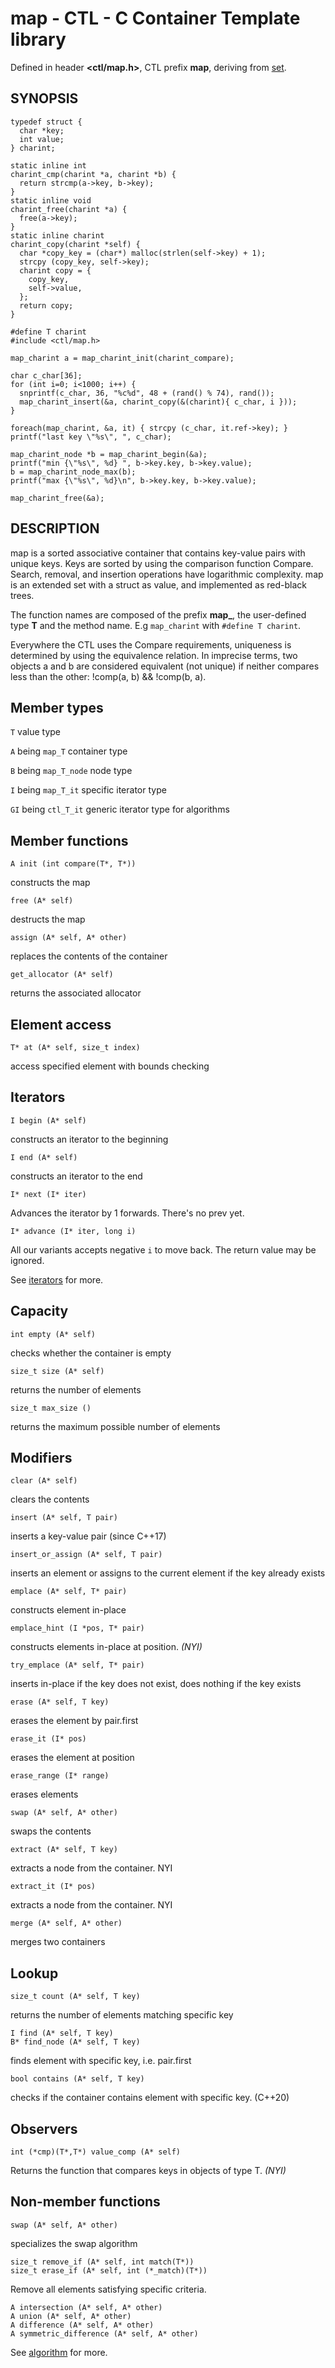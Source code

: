 # map - CTL - C Container Template library

Defined in header **<ctl/map.h>**, CTL prefix **map**,
deriving from [set](set.md).

## SYNOPSIS

    typedef struct {
      char *key;
      int value;
    } charint;

    static inline int
    charint_cmp(charint *a, charint *b) {
      return strcmp(a->key, b->key);
    }
    static inline void
    charint_free(charint *a) {
      free(a->key);
    }
    static inline charint
    charint_copy(charint *self) {
      char *copy_key = (char*) malloc(strlen(self->key) + 1);
      strcpy (copy_key, self->key);
      charint copy = {
        copy_key,
        self->value,
      };
      return copy;
    }

    #define T charint
    #include <ctl/map.h>

    map_charint a = map_charint_init(charint_compare);

    char c_char[36];
    for (int i=0; i<1000; i++) {
      snprintf(c_char, 36, "%c%d", 48 + (rand() % 74), rand());
      map_charint_insert(&a, charint_copy(&(charint){ c_char, i }));
    }

    foreach(map_charint, &a, it) { strcpy (c_char, it.ref->key); }
    printf("last key \"%s\", ", c_char);

    map_charint_node *b = map_charint_begin(&a);
    printf("min {\"%s\", %d} ", b->key.key, b->key.value);
    b = map_charint_node_max(b);
    printf("max {\"%s\", %d}\n", b->key.key, b->key.value);

    map_charint_free(&a);

## DESCRIPTION

map is a sorted associative container that contains key-value pairs with unique
keys. Keys are sorted by using the comparison function Compare. Search, removal,
and insertion operations have logarithmic complexity. map is an extended set
with a struct as value, and implemented as red-black trees.

The function names are composed of the prefix **map_**, the user-defined type
**T** and the method name. E.g `map_charint` with `#define T charint`.

Everywhere the CTL uses the Compare requirements, uniqueness is
determined by using the equivalence relation. In imprecise terms, two objects a
and b are considered equivalent (not unique) if neither compares less than the
other: !comp(a, b) && !comp(b, a).

## Member types

`T`                     value type

`A` being `map_T`       container type

`B` being `map_T_node`  node type

`I` being `map_T_it`    specific iterator type

`GI` being `ctl_T_it`   generic iterator type for algorithms

## Member functions

    A init (int compare(T*, T*))

constructs the map

    free (A* self)

destructs the map

    assign (A* self, A* other)

replaces the contents of the container

    get_allocator (A* self)

returns the associated allocator

## Element access

    T* at (A* self, size_t index)

access specified element with bounds checking

## Iterators

    I begin (A* self)

constructs an iterator to the beginning

    I end (A* self)

constructs an iterator to the end

    I* next (I* iter)

Advances the iterator by 1 forwards. There's no prev yet.

    I* advance (I* iter, long i)

All our variants accepts negative `i` to move back. The return value may be ignored.


See [iterators](iterators.md) for more.

## Capacity

    int empty (A* self)

checks whether the container is empty

    size_t size (A* self)

returns the number of elements

    size_t max_size ()

returns the maximum possible number of elements

## Modifiers

    clear (A* self)

clears the contents

    insert (A* self, T pair)

inserts a key-value pair (since C++17)

    insert_or_assign (A* self, T pair)

inserts an element or assigns to the current element if the key already exists

    emplace (A* self, T* pair)

constructs element in-place

    emplace_hint (I *pos, T* pair)

constructs elements in-place at position. _(NYI)_

    try_emplace (A* self, T* pair)

inserts in-place if the key does not exist, does nothing if the key exists

    erase (A* self, T key)

erases the element by pair.first

    erase_it (I* pos)

erases the element at position

    erase_range (I* range)

erases elements

    swap (A* self, A* other)

swaps the contents

    extract (A* self, T key)

extracts a node from the container. NYI

    extract_it (I* pos)

extracts a node from the container. NYI

    merge (A* self, A* other)

merges two containers

## Lookup

    size_t count (A* self, T key)

returns the number of elements matching specific key

    I find (A* self, T key)
    B* find_node (A* self, T key)

finds element with specific key, i.e. pair.first

    bool contains (A* self, T key)

checks if the container contains element with specific key. (C++20)

## Observers

    int (*cmp)(T*,T*) value_comp (A* self)

Returns the function that compares keys in objects of type T.  _(NYI)_

## Non-member functions

    swap (A* self, A* other)

specializes the swap algorithm

    size_t remove_if (A* self, int match(T*))
    size_t erase_if (A* self, int (*_match)(T*))

Remove all elements satisfying specific criteria.

    A intersection (A* self, A* other)
    A union (A* self, A* other)
    A difference (A* self, A* other)
    A symmetric_difference (A* self, A* other)


See [algorithm](algorithm.md) for more.
